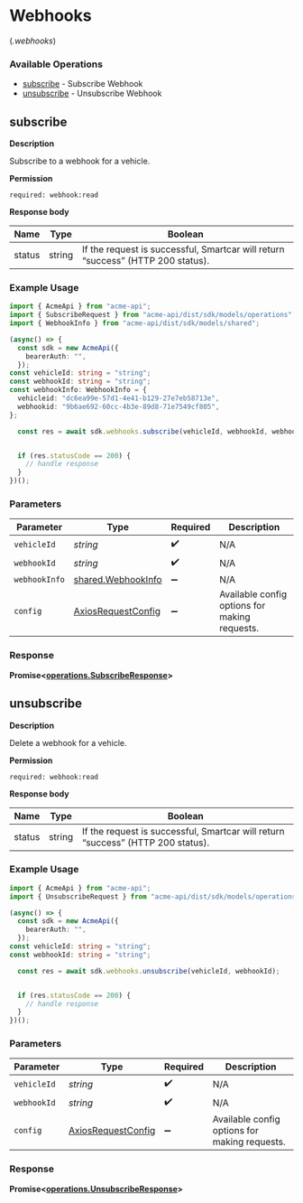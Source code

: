 # Webhooks
(*.webhooks*)

### Available Operations

* [subscribe](#subscribe) - Subscribe Webhook
* [unsubscribe](#unsubscribe) - Unsubscribe Webhook

## subscribe

__Description__

Subscribe to a webhook for a vehicle.

__Permission__

`required: webhook:read`

__Response body__

|  Name 	|Type   	|Boolean   	|
|---	|---	|---	|
|  status|   string|  If the request is successful, Smartcar will return “success” (HTTP 200 status).|

### Example Usage

```typescript
import { AcmeApi } from "acme-api";
import { SubscribeRequest } from "acme-api/dist/sdk/models/operations";
import { WebhookInfo } from "acme-api/dist/sdk/models/shared";

(async() => {
  const sdk = new AcmeApi({
    bearerAuth: "",
  });
const vehicleId: string = "string";
const webhookId: string = "string";
const webhookInfo: WebhookInfo = {
  vehicleid: "dc6ea99e-57d1-4e41-b129-27e7eb58713e",
  webhookid: "9b6ae692-60cc-4b3e-89d8-71e7549cf805",
};

  const res = await sdk.webhooks.subscribe(vehicleId, webhookId, webhookInfo);


  if (res.statusCode == 200) {
    // handle response
  }
})();
```

### Parameters

| Parameter                                                    | Type                                                         | Required                                                     | Description                                                  |
| ------------------------------------------------------------ | ------------------------------------------------------------ | ------------------------------------------------------------ | ------------------------------------------------------------ |
| `vehicleId`                                                  | *string*                                                     | :heavy_check_mark:                                           | N/A                                                          |
| `webhookId`                                                  | *string*                                                     | :heavy_check_mark:                                           | N/A                                                          |
| `webhookInfo`                                                | [shared.WebhookInfo](../../models/shared/webhookinfo.md)     | :heavy_minus_sign:                                           | N/A                                                          |
| `config`                                                     | [AxiosRequestConfig](https://axios-http.com/docs/req_config) | :heavy_minus_sign:                                           | Available config options for making requests.                |


### Response

**Promise<[operations.SubscribeResponse](../../models/operations/subscriberesponse.md)>**


## unsubscribe

__Description__

Delete a webhook for a vehicle.

__Permission__

`required: webhook:read`

__Response body__

|  Name 	|Type   	|Boolean   	|
|---	|---	|---	|
|  status|   string|  If the request is successful, Smartcar will return “success” (HTTP 200 status).|

### Example Usage

```typescript
import { AcmeApi } from "acme-api";
import { UnsubscribeRequest } from "acme-api/dist/sdk/models/operations";

(async() => {
  const sdk = new AcmeApi({
    bearerAuth: "",
  });
const vehicleId: string = "string";
const webhookId: string = "string";

  const res = await sdk.webhooks.unsubscribe(vehicleId, webhookId);


  if (res.statusCode == 200) {
    // handle response
  }
})();
```

### Parameters

| Parameter                                                    | Type                                                         | Required                                                     | Description                                                  |
| ------------------------------------------------------------ | ------------------------------------------------------------ | ------------------------------------------------------------ | ------------------------------------------------------------ |
| `vehicleId`                                                  | *string*                                                     | :heavy_check_mark:                                           | N/A                                                          |
| `webhookId`                                                  | *string*                                                     | :heavy_check_mark:                                           | N/A                                                          |
| `config`                                                     | [AxiosRequestConfig](https://axios-http.com/docs/req_config) | :heavy_minus_sign:                                           | Available config options for making requests.                |


### Response

**Promise<[operations.UnsubscribeResponse](../../models/operations/unsubscriberesponse.md)>**

